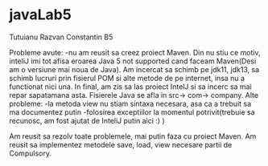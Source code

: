 # javaLab5
Tutuianu Razvan Constantin
B5

Probleme avute:
-nu am reusit sa creez proiect Maven. Din nu stiu ce motiv, inteliJ imi tot afisa eroarea Java 5 not supported cand faceam Maven(Desi am o versiune mai noua de Java). Am incercat sa schimb pe jdk11, jdk13, sa schimb lucruri prin fisierul POM si alte metode de pe internet, insa nu a functionat nici una. In final, am zis sa las proiect IntelJ si sa incerc sa mai repar sapatamana asta. Fisierele Java se afla in src-> com-> company.
Alte probleme:
-la metoda view nu stiam sintaxa necesara, asa ca a trebuit sa ma documentez putin
-folosirea exceptiilor la momentul potrivit(trebuie sa recunosc, am fost ajutat de InteliJ putin aici :)   )

Am reusit sa rezolv toate problemele, mai putin faza cu proiect Maven.
Am reusit sa implementez metodele save, load, view necesare partii de Compulsory.
